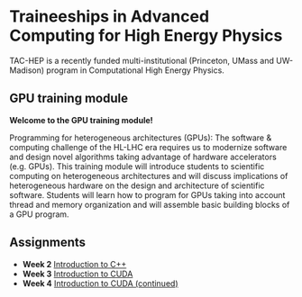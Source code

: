 # Traineeships in Advanced Computing for High Energy Physics

TAC-HEP is a recently funded multi-institutional (Princeton, UMass and UW-Madison) program in Computational High Energy Physics.

## GPU training module  

**Welcome to the GPU training module!**

Programming for heterogeneous architectures (GPUs): The software & computing challenge of the HL-LHC era requires us to modernize software and design novel algorithms taking advantage of hardware accelerators (e.g. GPUs). This training module will introduce students to scientific computing on heterogeneous architectures and will discuss implications of heterogeneous hardware on the design and architecture of scientific software. Students will learn how to program for GPUs taking into account thread and memory organization and will assemble basic building blocks of a GPU program. 


## Assignments 

- **Week 2** [Introduction to C++](https://github.com/ckoraka/tac-hep-gpus/tree/main/week2)
- **Week 3** [Introduction to CUDA](https://github.com/ckoraka/tac-hep-gpus/tree/main/week3)
- **Week 4** [Introduction to CUDA (continued)]()
